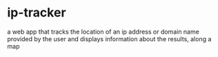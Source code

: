 # ip-tracker
a web app that tracks the location of an ip address or domain name provided by the user and displays information about the results, along a map 
